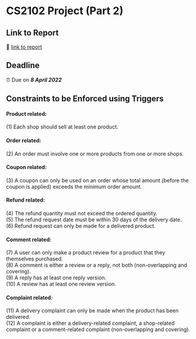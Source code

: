 # CS2102 Project (Part 2)

## Link to Report
📝 [link to report](https://docs.google.com/document/d/1gLRTJ6jv_zPMYGIi93_ldxHyeZe1wRLD7x3gZH0OwO8/edit)

## Deadline
⏰ Due on ***8 April 2022***

## Constraints to be Enforced using Triggers
#### Product related:
(1) Each shop should sell at least one product.
#### Order related:
(2) An order must involve one or more products from one or more shops.
#### Coupon related:
(3) A coupon can only be used on an order whose total amount (before the coupon is applied) exceeds
the minimum order amount.
#### Refund related:
(4) The refund quantity must not exceed the ordered quantity.\
(5) The refund request date must be within 30 days of the delivery date.\
(6) Refund request can only be made for a delivered product.
#### Comment related:
(7) A user can only make a product review for a product that they themselves purchased.\
(8) A comment is either a review or a reply, not both (non-overlapping and covering).\
(9) A reply has at least one reply version.\
(10) A review has at least one review version.
#### Complaint related:
(11) A delivery complaint can only be made when the product has been delivered.\
(12) A complaint is either a delivery-related complaint, a shop-related complaint or a comment-related
complaint (non-overlapping and covering).

